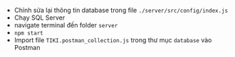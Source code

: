 - Chỉnh sửa lại thông tin database trong file `./server/src/config/index.js`
- Chạy SQL Server
- navigate terminal đến folder `server`
- `npm start`
- Import file `TIKI.postman_collection.js` trong thư mục `database` vào Postman
